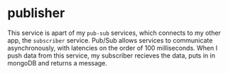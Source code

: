 # publisher

This service is apart of my `pub-sub` services, which connects to my other app, the `subscriber` service.
Pub/Sub allows services to communicate asynchronously, with latencies on the order of 100 milliseconds.
When I push data from this service, my subscriber recieves the data, puts in in mongoDB and returns a message. 
